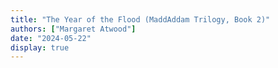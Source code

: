 ```yaml
---
title: "The Year of the Flood (MaddAddam Trilogy, Book 2)"
authors: ["Margaret Atwood"]
date: "2024-05-22"
display: true
---
```


<!-- Your comments or review here -->
